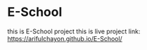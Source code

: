 # E-School
this is E-School project
this is live project link: https://arifulchayon.github.io/E-School/
